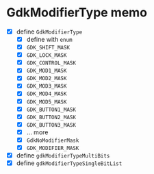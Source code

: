 GdkModifierType memo
====================

* [x] define `GdkModifierType`
	+ [x] define with `enum`
	+ [x] `GDK_SHIFT_MASK`
	+ [x] `GDK_LOCK_MASK`
	+ [x] `GDK_CONTROL_MASK`
	+ [x] `GDK_MOD1_MASK`
	+ [x] `GDK_MOD2_MASK`
	+ [x] `GDK_MOD3_MASK`
	+ [x] `GDK_MOD4_MASK`
	+ [x] `GDK_MOD5_MASK`
	+ [x] `GDK_BUTTON1_MASK`
	+ [x] `GDK_BUTTON2_MASK`
	+ [x] `GDK_BUTTON3_MASK`
	+ [x] ... more
	+ [x] `GdkNoModifierMask`
	+ [x] `GDK_MODIFIER_MASK`
* [x] define `gdkModifierTypeMultiBits`
* [x] define `gdkModifierTypeSingleBitList`
